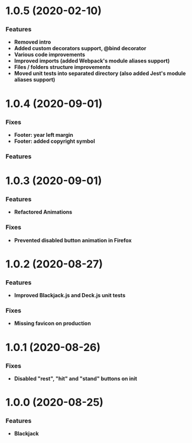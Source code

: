 <a name="1.0.5"></a>
# 1.0.5 (2020-02-10)

### Features

* **Removed intro**
* **Added custom decorators support, @bind decorator**
* **Various code improvements**
* **Improved imports (added Webpack's module aliases support)**
* **Files / folders structure improvements**
* **Moved unit tests into separated directory (also added Jest's module aliases support)**

<a name="1.0.4"></a>
# 1.0.4 (2020-09-01)

### Fixes

* **Footer: year left margin**
* **Footer: added copyright symbol**

### Features

<a name="1.0.3"></a>
# 1.0.3 (2020-09-01)

### Features

* **Refactored Animations**

### Fixes

* **Prevented disabled button animation in Firefox**

<a name="1.0.2"></a>
# 1.0.2 (2020-08-27)

### Features

* **Improved Blackjack.js and Deck.js unit tests**

### Fixes

* **Missing favicon on production**

<a name="1.0.1"></a>
# 1.0.1 (2020-08-26)

### Fixes

* **Disabled "rest", "hit" and "stand" buttons on init**

<a name="1.0.0"></a>
# 1.0.0 (2020-08-25)

### Features

* **Blackjack**
